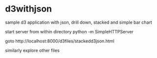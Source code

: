 # d3withjson
sample d3 application with json, drill down, stacked and simple bar chart

start server from within directory
python -m SimpleHTTPServer

goto
http://localhost:8000/d3files/stackedd3json.html

similarly explore other files
